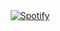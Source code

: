 &nbsp;<div align="center" width="500" height="320">  
  <br>
  <br>
  [![Spotify](https://novatorem-git-main-drezolis-projects.vercel.app/api/spotify?background_color=0d1117&border_color=000000)](https://open.spotify.com/user/31qqt4fzbw6ilt4snqjmcpevcg3i)
</div>
 


